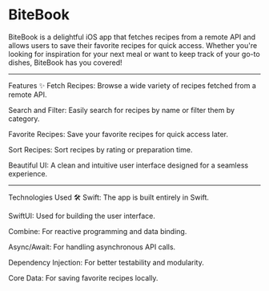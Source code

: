 # BiteBook

BiteBook is a delightful iOS app that fetches recipes from a remote API and allows users to save their favorite recipes for quick access. Whether you're looking for inspiration for your next meal or want to keep track of your go-to dishes, BiteBook has you covered!

------------------------------------

Features ✨
Fetch Recipes: Browse a wide variety of recipes fetched from a remote API.

Search and Filter: Easily search for recipes by name or filter them by category.

Favorite Recipes: Save your favorite recipes for quick access later.

Sort Recipes: Sort recipes by rating or preparation time.

Beautiful UI: A clean and intuitive user interface designed for a seamless experience.


--------------------------------------

Technologies Used 🛠️
Swift: The app is built entirely in Swift.

SwiftUI: Used for building the user interface.

Combine: For reactive programming and data binding.

Async/Await: For handling asynchronous API calls.

Dependency Injection: For better testability and modularity.

Core Data: For saving favorite recipes locally.
